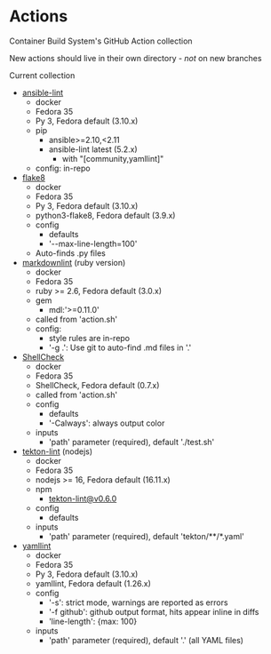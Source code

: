 # Actions

Container Build System's GitHub Action collection

New actions should live in their own directory - *not* on new branches

Current collection

- [ansible-lint][]
  - docker
  - Fedora 35
  - Py 3, Fedora default (3.10.x)
  - pip
    - ansible>=2.10,<2.11
    - ansible-lint latest (5.2.x)
      - with "[community,yamllint]"
  - config: in-repo
- [flake8][]
  - docker
  - Fedora 35
  - Py 3, Fedora default (3.10.x)
  - python3-flake8, Fedora default (3.9.x)
  - config
    - defaults
    - '--max-line-length=100'
  - Auto-finds .py files
- [markdownlint][] (ruby version)
  - docker
  - Fedora 35
  - ruby >= 2.6, Fedora default (3.0.x)
  - gem
    - mdl:'>=0.11.0'
  - called from 'action.sh'
  - config:
    - style rules are in-repo
    - '-g .': Use git to auto-find .md files in '.'
- [ShellCheck][]
  - docker
  - Fedora 35
  - ShellCheck, Fedora default (0.7.x)
  - called from 'action.sh'
  - config
    - defaults
    - '-Calways': always output color
  - inputs
    - 'path' parameter (required), default './test.sh'
- [tekton-lint][] (nodejs)
  - docker
  - Fedora 35
  - nodejs >= 16, Fedora default (16.11.x)
  - npm
    - tekton-lint@v0.6.0
  - config
    - defaults
  - inputs
    - 'path' parameter (required), default 'tekton/**/*.yaml'
- [yamllint][]
  - docker
  - Fedora 35
  - Py 3, Fedora default (3.10.x)
  - yamllint, Fedora default (1.26.x)
  - config
    - '-s': strict mode, warnings are reported as errors
    - '-f github': github output format, hits appear inline in diffs
    - 'line-length': {max: 100}
  - inputs
    - 'path' parameter (required), default '.' (all YAML files)

[ansible-lint]: ./ansible-lint/README.md
[flake8]: ./flake8/README.md
[markdownlint]: ./markdownlint/README.md
[ShellCheck]: ./shellcheck/README.md
[tekton-lint]: ./tekton-lint/README.md
[yamllint]: ./yamllint/README.md
